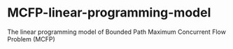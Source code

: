 # MCFP-linear-programming-model
The linear programming model of Bounded Path Maximum Concurrent Flow Problem (MCFP)
